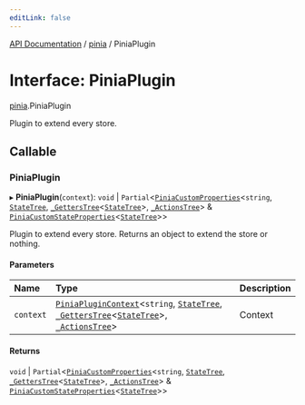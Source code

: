 ```yaml
---
editLink: false
---
```


[API Documentation](../index.md) / [pinia](../modules/pinia.md) / PiniaPlugin

# Interface: PiniaPlugin

[pinia](../modules/pinia.md).PiniaPlugin

Plugin to extend every store.

## Callable

### PiniaPlugin

▸ **PiniaPlugin**(`context`): `void` \| `Partial`<[`PiniaCustomProperties`](pinia.PiniaCustomProperties.md)<`string`, [`StateTree`](../modules/pinia.md#statetree), [`_GettersTree`](../modules/pinia.md#_getterstree)<[`StateTree`](../modules/pinia.md#statetree)\>, [`_ActionsTree`](../modules/pinia.md#_actionstree)\> & [`PiniaCustomStateProperties`](pinia.PiniaCustomStateProperties.md)<[`StateTree`](../modules/pinia.md#statetree)\>\>

Plugin to extend every store. Returns an object to extend the store or
nothing.

#### Parameters

| Name | Type | Description |
| :------ | :------ | :------ |
| `context` | [`PiniaPluginContext`](pinia.PiniaPluginContext.md)<`string`, [`StateTree`](../modules/pinia.md#statetree), [`_GettersTree`](../modules/pinia.md#_getterstree)<[`StateTree`](../modules/pinia.md#statetree)\>, [`_ActionsTree`](../modules/pinia.md#_actionstree)\> | Context |

#### Returns

`void` \| `Partial`<[`PiniaCustomProperties`](pinia.PiniaCustomProperties.md)<`string`, [`StateTree`](../modules/pinia.md#statetree), [`_GettersTree`](../modules/pinia.md#_getterstree)<[`StateTree`](../modules/pinia.md#statetree)\>, [`_ActionsTree`](../modules/pinia.md#_actionstree)\> & [`PiniaCustomStateProperties`](pinia.PiniaCustomStateProperties.md)<[`StateTree`](../modules/pinia.md#statetree)\>\>
